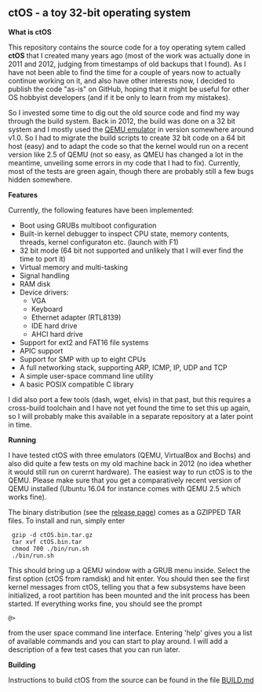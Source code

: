 ## ctOS - a toy 32-bit operating system


**What is ctOS**

This repository contains the source code for a toy operating sytem called **ctOS** that I created many years ago (most of the work was actually done in 2011 and 2012, judging from timestamps of old backups that I found). As I have not been able to find the time for a couple of years now to actually continue working on it,  and also have other interests now, I decided to publish the code "as-is" on GitHub, hoping that it might be useful for other OS hobbyist developers (and if it be only to learn from my mistakes).

So I invested some time to dig out the old source code and find my way through the build system. Back in 2012, the build was done on a 32 bit system and I mostly used the [QEMU emulator][1] in version somewhere around v1.0. So I had to migrate the build scripts to create 32 bit code on a 64 bit host (easy) and to adapt the code so that the kernel would run on a recent version like 2.5 of QEMU (not so easy, as QMEU has changed a lot in the meantime, unveiling some errors in my code that I had to fix). Currently, most of the tests are green again, though there are probably still a few bugs hidden somewhere.

**Features**

Currently, the following features have been implemented:

* Boot using GRUBs multiboot configuration
* Built-in kernel debugger to inspect CPU state, memory contents, threads, kernel configuraton etc. (launch with F1)
* 32 bit mode (64 bit not supported and unlikely that I will ever find the time to port it)
* Virtual memory and multi-tasking
* Signal handling
* RAM disk
* Device drivers:
    * VGA
    * Keyboard
    * Ethernet adapter (RTL8139)
    * IDE hard drive
    * AHCI hard drive
* Support for ext2 and FAT16 file systems
* APIC support
* Support for SMP with up to eight CPUs 
* A full networking stack, supporting ARP, ICMP, IP, UDP and TCP 
* A simple user-space command line utility
* A basic POSIX compatible C library

I did also port a few tools (dash, wget, elvis) in that past, but this requires a cross-build toolchain and I have not yet found the time to set this up again, so I will probably make this available in a separate repository at a later point in time.

**Running**

I have tested ctOS with three emulators (QEMU, VirtualBox and Bochs) and also did quite a few tests on my old machine back in 2012 (no idea whether it would still run on curernt hardware). The easiest way to run ctOS is to the QEMU. Please make sure that you get a comparatively recent version of QEMU installed (Ubuntu 16.04 for instance comes with QEMU 2.5 which works fine). 

The binary distribution (see the [release page][2]) comes as a GZIPPED TAR files. To install and run, simply enter

     gzip -d ctOS.bin.tar.gz
     tar xvf ctOS.bin.tar
     chmod 700 ./bin/run.sh
     ./bin/run.sh
     
This should bring up a QEMU window with a GRUB menu inside. Select the first option (ctOS from ramdisk) and hit enter. You should then see the first kernel messages from ctOS, telling you that a few subsystems have been initialized, a root partition has been mounted and the init process has been started. If everything works fine, you should see the prompt

    @>
    
from the user space command line interface. Entering 'help' gives you a list of available commands and you can start to play around. I will add a description of a few test cases that you can run later.

**Building**

Instructions to build ctOS from the source can be found in the file [BUILD.md][3]

[1]: http://www.qemu.org
[2]: http://www.github.com/christianb93/ctOS/releases
[3]: https://www.github.com/christianb93/ctOS/BUILD.md
